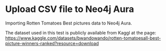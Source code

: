# Upload CSV file to Neo4j Aura

Importing Rotten Tomatoes Best pictures data to Neo4j Aura.

The dataset used in this test is publicly available from Kaggl at the page: https://www.kaggle.com/datasets/bwandowando/rotten-tomatoesall-best-picture-winners-ranked?resource=download
